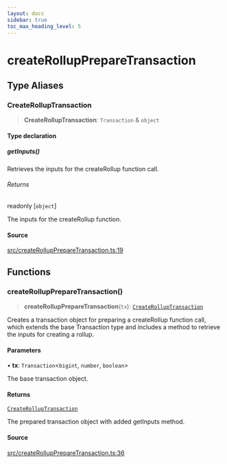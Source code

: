```yaml
---
layout: docs
sidebar: true
toc_max_heading_level: 5
---
```


# createRollupPrepareTransaction

## Type Aliases

### CreateRollupTransaction

> **CreateRollupTransaction**: `Transaction` & `object`

#### Type declaration

##### getInputs()

Retrieves the inputs for the createRollup function call.

###### Returns

readonly [`object`]

The inputs for the createRollup function.

#### Source

[src/createRollupPrepareTransaction.ts:19](https://github.com/anegg0/arbitrum-orbit-sdk/blob/1aa2030374f41bb1bf01834ef0c05d2e6663f5e5/src/createRollupPrepareTransaction.ts#L19)

## Functions

### createRollupPrepareTransaction()

> **createRollupPrepareTransaction**(`tx`): [`CreateRollupTransaction`](createRollupPrepareTransaction.md#createrolluptransaction)

Creates a transaction object for preparing a createRollup function call,
which extends the base Transaction type and includes a method to retrieve the
inputs for creating a rollup.

#### Parameters

• **tx**: `Transaction`\<`bigint`, `number`, `boolean`\>

The base transaction object.

#### Returns

[`CreateRollupTransaction`](createRollupPrepareTransaction.md#createrolluptransaction)

The prepared transaction object with added getInputs method.

#### Source

[src/createRollupPrepareTransaction.ts:36](https://github.com/anegg0/arbitrum-orbit-sdk/blob/1aa2030374f41bb1bf01834ef0c05d2e6663f5e5/src/createRollupPrepareTransaction.ts#L36)
